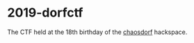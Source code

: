 # 2019-dorfctf

The CTF held at the 18th birthday of the <a href="https://chaosdorf.de">chaosdorf</a> hackspace.